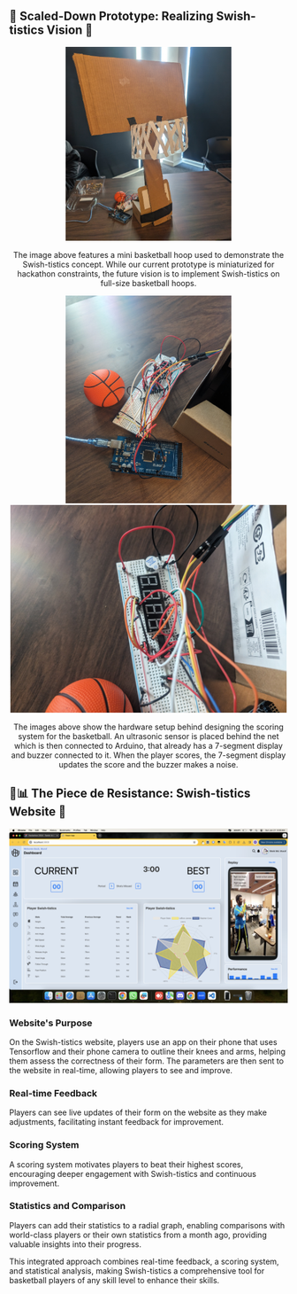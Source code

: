 <p align="center">
  <h2>🏀 Scaled-Down Prototype: Realizing Swish-tistics Vision 🏀</h2>
</p>

<p align="center">
  <img src="swishtisticsWebsite/swish_tistics/src/Screens/PXL_20240121_143507790.jpg" alt="Image 1" width="300" height="350"/>
</p>

<p align="center">
    The image above features a mini basketball hoop used to demonstrate the Swish-tistics concept. While our current prototype is miniaturized for hackathon constraints, the future vision is to implement Swish-tistics on full-size basketball hoops.
</p>

<p align="center">
  <img src="swishtisticsWebsite/swish_tistics/src/Screens/PXL_20240121_143514772.jpg" alt="Image 2" width="300" height="375"/>
  <img src="swishtisticsWebsite/swish_tistics/src/Screens/PXL_20240121_143521982.jpg" alt="Image 3" width="500" height="375"/>
</p>

<p align="center">
    The images above show the hardware setup behind designing the scoring system for the basketball. An ultrasonic sensor is placed behind the net which is then connected to Arduino, that already has a 7-segment display and buzzer connected to it. When the player scores, the 7-segment display updates the score and the buzzer makes a noise.   
</p>

<p align="center">
  <h2>🌟📊 The Piece de Resistance: Swish-tistics Website 🌟</h2> 
</p>

<p align="center">
  <img src="swishtisticsWebsite/swish_tistics/src/Screens/website.png" alt="Image 3" />
</p>

<p align="center">
  
### Website's Purpose

On the Swish-tistics website, players use an app on their phone that uses Tensorflow and their phone camera to outline their knees and arms, helping them assess the correctness of their form. The parameters are then sent to the website in real-time, allowing players to see and improve.

### Real-time Feedback

Players can see live updates of their form on the website as they make adjustments, facilitating instant feedback for improvement.

### Scoring System

A scoring system motivates players to beat their highest scores, encouraging deeper engagement with Swish-tistics and continuous improvement.

### Statistics and Comparison

Players can add their statistics to a radial graph, enabling comparisons with world-class players or their own statistics from a month ago, providing valuable insights into their progress.




This integrated approach combines real-time feedback, a scoring system, and statistical analysis, making Swish-tistics a comprehensive tool for basketball players of any skill level to enhance their skills.
</p>
